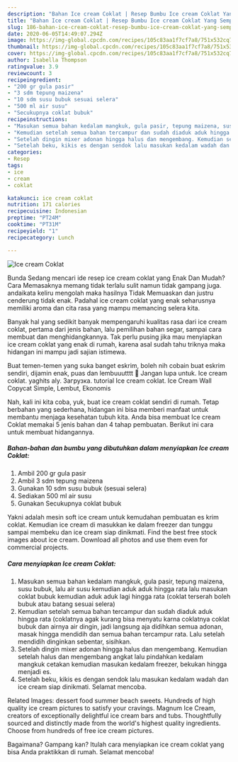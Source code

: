 ```yaml
---
description: "Bahan Ice cream Coklat | Resep Bumbu Ice cream Coklat Yang Sempurna"
title: "Bahan Ice cream Coklat | Resep Bumbu Ice cream Coklat Yang Sempurna"
slug: 186-bahan-ice-cream-coklat-resep-bumbu-ice-cream-coklat-yang-sempurna
date: 2020-06-05T14:49:07.294Z
image: https://img-global.cpcdn.com/recipes/105c83aa1f7cf7a8/751x532cq70/ice-cream-coklat-foto-resep-utama.jpg
thumbnail: https://img-global.cpcdn.com/recipes/105c83aa1f7cf7a8/751x532cq70/ice-cream-coklat-foto-resep-utama.jpg
cover: https://img-global.cpcdn.com/recipes/105c83aa1f7cf7a8/751x532cq70/ice-cream-coklat-foto-resep-utama.jpg
author: Isabella Thompson
ratingvalue: 3.9
reviewcount: 3
recipeingredient:
- "200 gr gula pasir"
- "3 sdm tepung maizena"
- "10 sdm susu bubuk sesuai selera"
- "500 ml air susu"
- "Secukupnya coklat bubuk"
recipeinstructions:
- "Masukan semua bahan kedalam mangkuk, gula pasir, tepung maizena, susu bubuk, lalu air susu kemudian aduk aduk hingga rata lalu masukan coklat bubuk kemudian aduk aduk lagi hingga rata (coklat terserah boleh bubuk atau batang sesuai selera)"
- "Kemudian setelah semua bahan tercampur dan sudah diaduk aduk hingga rata (coklatnya agak kurang bisa menyatu karna coklatnya coklat bubuk dan airnya air dingin, jadi langsung aja didihkan semua adonan, masak hingga mendidih dan semua bahan tercampur rata. Lalu setelah mendidih dinginkan sebentar, sisihkan."
- "Setelah dingin mixer adonan hingga halus dan mengembang. Kemudian setelah halus dan mengembang angkat lalu pindahkan kedalam mangkuk cetakan kemudian masukan kedalam freezer, bekukan hingga menjadi es."
- "Setelah beku, kikis es dengan sendok lalu masukan kedalam wadah dan ice cream siap dinikmati. Selamat mencoba."
categories:
- Resep
tags:
- ice
- cream
- coklat

katakunci: ice cream coklat 
nutrition: 171 calories
recipecuisine: Indonesian
preptime: "PT24M"
cooktime: "PT31M"
recipeyield: "1"
recipecategory: Lunch

---
```



![Ice cream Coklat](https://img-global.cpcdn.com/recipes/105c83aa1f7cf7a8/751x532cq70/ice-cream-coklat-foto-resep-utama.jpg)

Bunda Sedang mencari ide resep ice cream coklat yang Enak Dan Mudah? Cara Memasaknya memang tidak terlalu sulit namun tidak gampang juga. andaikata keliru mengolah maka hasilnya Tidak Memuaskan dan justru cenderung tidak enak. Padahal ice cream coklat yang enak seharusnya memiliki aroma dan cita rasa yang mampu memancing selera kita.

Banyak hal yang sedikit banyak mempengaruhi kualitas rasa dari ice cream coklat, pertama dari jenis bahan, lalu pemilihan bahan segar, sampai cara membuat dan menghidangkannya. Tak perlu pusing jika mau menyiapkan ice cream coklat yang enak di rumah, karena asal sudah tahu triknya maka hidangan ini mampu jadi sajian istimewa.

Buat temen-temen yang suka banget eskrim, boleh nih cobain buat eskrim sendiri, dijamin enak, puas dan lembuuutttt 🥰 Jangan lupa untuk. Ice cream coklat. yaghits aly. Загрузка. tutorial Ice cream coklat. Ice Cream Wall Copycat Simple, Lembut, Ekonomis


Nah, kali ini kita coba, yuk, buat ice cream coklat sendiri di rumah. Tetap berbahan yang sederhana, hidangan ini bisa memberi manfaat untuk membantu menjaga kesehatan tubuh kita. Anda bisa membuat Ice cream Coklat memakai 5 jenis bahan dan 4 tahap pembuatan. Berikut ini cara untuk membuat hidangannya.

<!--inarticleads1-->

##### Bahan-bahan dan bumbu yang dibutuhkan dalam menyiapkan Ice cream Coklat:

1. Ambil 200 gr gula pasir
1. Ambil 3 sdm tepung maizena
1. Gunakan 10 sdm susu bubuk (sesuai selera)
1. Sediakan 500 ml air susu
1. Gunakan Secukupnya coklat bubuk


Yakni adalah mesin soft ice cream untuk kemudahan pembuatan es krim coklat. Kemudian ice cream di masukkan ke dalam freezer dan tunggu sampai membeku dan ice cream siap dinikmati. Find the best free stock images about ice cream. Download all photos and use them even for commercial projects. 

<!--inarticleads2-->

##### Cara menyiapkan Ice cream Coklat:

1. Masukan semua bahan kedalam mangkuk, gula pasir, tepung maizena, susu bubuk, lalu air susu kemudian aduk aduk hingga rata lalu masukan coklat bubuk kemudian aduk aduk lagi hingga rata (coklat terserah boleh bubuk atau batang sesuai selera)
1. Kemudian setelah semua bahan tercampur dan sudah diaduk aduk hingga rata (coklatnya agak kurang bisa menyatu karna coklatnya coklat bubuk dan airnya air dingin, jadi langsung aja didihkan semua adonan, masak hingga mendidih dan semua bahan tercampur rata. Lalu setelah mendidih dinginkan sebentar, sisihkan.
1. Setelah dingin mixer adonan hingga halus dan mengembang. Kemudian setelah halus dan mengembang angkat lalu pindahkan kedalam mangkuk cetakan kemudian masukan kedalam freezer, bekukan hingga menjadi es.
1. Setelah beku, kikis es dengan sendok lalu masukan kedalam wadah dan ice cream siap dinikmati. Selamat mencoba.


Related Images: dessert food summer beach sweets. Hundreds of high quality ice cream pictures to satisfy your cravings. Magnum Ice Cream, creators of exceptionally delightful ice cream bars and tubs. Thoughtfully sourced and distinctly made from the world&#39;s highest quality ingredients. Choose from hundreds of free ice cream pictures. 

Bagaimana? Gampang kan? Itulah cara menyiapkan ice cream coklat yang bisa Anda praktikkan di rumah. Selamat mencoba!
